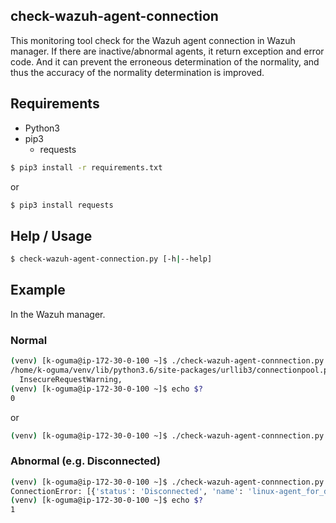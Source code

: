 check-wazuh-agent-connection
---------------------------

This monitoring tool check for the Wazuh agent connection in Wazuh manager.
If there are inactive/abnormal agents, it return exception and error code.
And it can prevent the erroneous determination of the normality, and thus the accuracy of the normality determination is improved.

## Requirements

- Python3
- pip3
  - requests

```sh
$ pip3 install -r requirements.txt
```

or

```sh
$ pip3 install requests
```


## Help / Usage

```sh
$ check-wazuh-agent-connection.py [-h|--help]
```


## Example

In the Wazuh manager.

### Normal

```sh
(venv) [k-oguma@ip-172-30-0-100 ~]$ ./check-wazuh-agent-connnection.py
/home/k-oguma/venv/lib/python3.6/site-packages/urllib3/connectionpool.py:986: InsecureRequestWarning: Unverified HTTPS request is being made to host '127.0.0.1'. Adding certificate verification is strongly advised. See: https://urllib3.readthedocs.io/en/latest/advanced-usage.html#ssl-warnings
  InsecureRequestWarning,
(venv) [k-oguma@ip-172-30-0-100 ~]$ echo $?
0
```

or

```sh
(venv) [k-oguma@ip-172-30-0-100 ~]$ ./check-wazuh-agent-connnection.py -u foo -p bar -i
```

### Abnormal (e.g. Disconnected)

```sh
(venv) [k-oguma@ip-172-30-0-100 ~]$ ./check-wazuh-agent-connnection.py -i
ConnectionError: [{'status': 'Disconnected', 'name': 'linux-agent_for_docker', 'wazuh_id': '005'}]
(venv) [k-oguma@ip-172-30-0-100 ~]$ echo $?
1
```
